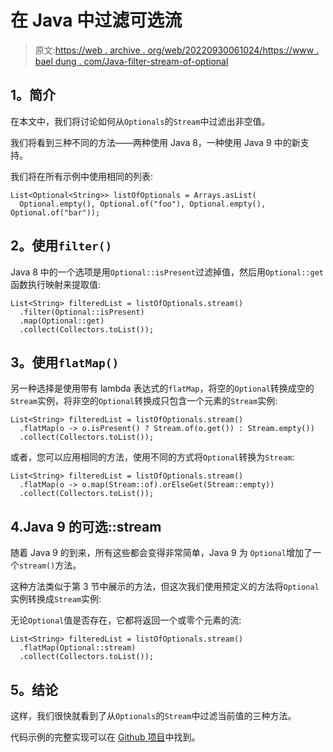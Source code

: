 # 在 Java 中过滤可选流

> 原文:[https://web . archive . org/web/20220930061024/https://www . bael dung . com/Java-filter-stream-of-optional](https://web.archive.org/web/20220930061024/https://www.baeldung.com/java-filter-stream-of-optional)

## **1。简介**

在本文中，我们将讨论如何从`Optionals`的`Stream`中过滤出非空值。

我们将看到三种不同的方法——两种使用 Java 8，一种使用 Java 9 中的新支持。

我们将在所有示例中使用相同的列表:

```
List<Optional<String>> listOfOptionals = Arrays.asList(
  Optional.empty(), Optional.of("foo"), Optional.empty(), Optional.of("bar"));
```

## **2。使用`filter()`**

Java 8 中的一个选项是用`Optional::isPresent`过滤掉值，然后用`Optional::get`函数执行映射来提取值:

```
List<String> filteredList = listOfOptionals.stream()
  .filter(Optional::isPresent)
  .map(Optional::get)
  .collect(Collectors.toList());
```

## **3。使用`flatMap()`**

另一种选择是使用带有 lambda 表达式的`flatMap`，将空的`Optional`转换成空的`Stream`实例，将非空的`Optional`转换成只包含一个元素的`Stream`实例:

```
List<String> filteredList = listOfOptionals.stream()
  .flatMap(o -> o.isPresent() ? Stream.of(o.get()) : Stream.empty())
  .collect(Collectors.toList());
```

或者，您可以应用相同的方法，使用不同的方式将`Optional`转换为`Stream`:

```
List<String> filteredList = listOfOptionals.stream()
  .flatMap(o -> o.map(Stream::of).orElseGet(Stream::empty))
  .collect(Collectors.toList());
```

## 4.Java 9 的可选::stream

随着 Java 9 的到来，所有这些都会变得非常简单，Java 9 为 `Optional`增加了一个`stream()`方法。

这种方法类似于第 3 节中展示的方法，但这次我们使用预定义的方法将`Optional`实例转换成`Stream`实例:

无论`Optional`值是否存在，它都将返回一个或零个元素的流:

```
List<String> filteredList = listOfOptionals.stream()
  .flatMap(Optional::stream)
  .collect(Collectors.toList());
```

## **5。结论**

这样，我们很快就看到了从`Optionals`的`Stream`中过滤当前值的三种方法。

代码示例的完整实现可以在 [Github 项目](https://web.archive.org/web/20220626202740/https://github.com/eugenp/tutorials/tree/master/core-java-modules/core-java-optional)中找到。